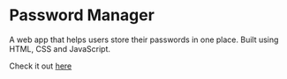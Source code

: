 # Password Manager

A web app that helps users store their passwords in one place. Built using HTML, CSS and JavaScript.

Check it out [here](https://rblucky.github.io/password-manager/)
